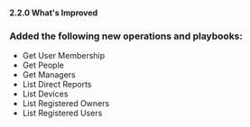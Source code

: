#### 2.2.0 What's Improved

### Added the following new operations and playbooks:

- Get User Membership
- Get People
- Get Managers
- List Direct Reports
- List Devices
- List Registered Owners
- List Registered Users
